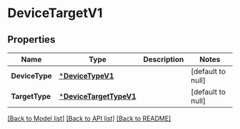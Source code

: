 # DeviceTargetV1

## Properties
Name | Type | Description | Notes
------------ | ------------- | ------------- | -------------
**DeviceType** | [***DeviceTypeV1**](DeviceTypeV1.md) |  | [default to null]
**TargetType** | [***DeviceTargetTypeV1**](DeviceTargetTypeV1.md) |  | [default to null]

[[Back to Model list]](../README.md#documentation-for-models) [[Back to API list]](../README.md#documentation-for-api-endpoints) [[Back to README]](../README.md)

